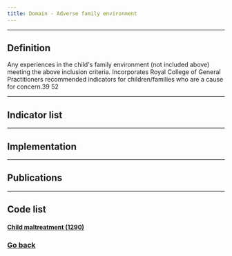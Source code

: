 ```yaml
---
title: Domain - Adverse family environment
---
```


--------------------------------
## Definition

Any experiences in the child's family environment (not included above) meeting the above inclusion criteria. Incorporates Royal College of General Practitioners recommended indicators for children/families who are a cause for concern.39 52

--------------------------------
## Indicator list
 
<div class="flourish-embed flourish-table" data-src="visualisation/9799589"><script src="https://public.flourish.studio/resources/embed.js"></script></div>

--------------------------------
## Implementation

--------------------------------
## Publications

--------------------------------
## Code list

#### [Child maltreatment (1290)](https://raw.githubusercontent.com/shabeer-syed/ACEs/code-lists/CM_ACEs.txt)

### [Go back](https://shabeer-syed.github.io/ACEs/)